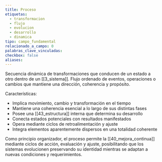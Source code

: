 ```yaml
---
title: Proceso
etiquetas:
  - transformacion
  - flujo
  - evolucion
  - desarrollo
  - dinamica
tipo: campo_fundamental
relacionado_a_campo: 0
palabras_clave_vinculadas: 
checkbox: false
aliases:
---
```


Secuencia dinámica de transformaciones que conducen de un estado a otro dentro de un [[3_sistema]]. Flujo ordenado de eventos, operaciones o cambios que mantiene una dirección, coherencia y propósito.

Características:
- Implica movimiento, cambio y transformación en el tiempo
- Mantiene una coherencia esencial a lo largo de sus distintas fases
- Posee una [[43_estructura]] interna que determina su desarrollo
- Conecta estados potenciales con resultados manifestados
- Opera mediante ciclos de retroalimentación y ajuste
- Integra elementos aparentemente dispersos en una totalidad coherente

Como principio organizador, el proceso permite la [[40_mejora_continua]] mediante ciclos de acción, evaluación y ajuste, posibilitando que los sistemas evolucionen preservando su identidad mientras se adaptan a nuevas condiciones y requerimientos.
